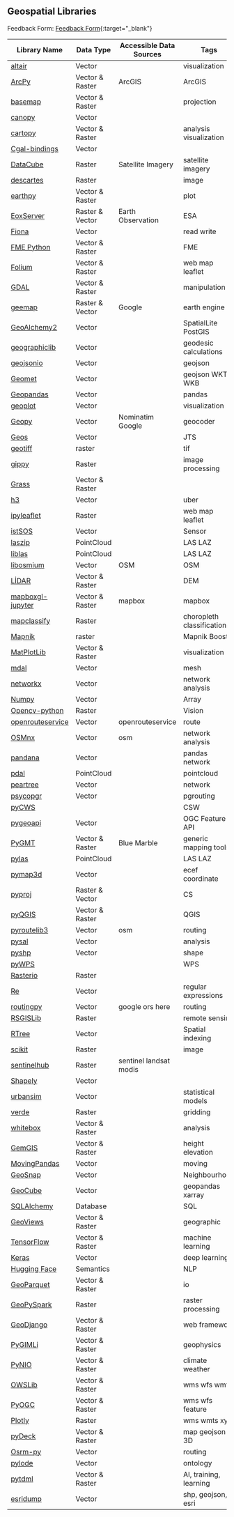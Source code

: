 ## Geospatial Libraries

Feedback Form: [Feedback Form](https://forms.gle/frtqUK32Lv68Uiwr6){:target="_blank"}

 **Library Name** | **Data Type** | **Accessible Data Sources** | **Tags** 
---|---|---|---
 [altair][1] | Vector |  | visualization 
 [ArcPy][2] | Vector & Raster | ArcGIS | ArcGIS 
 [basemap][3] | Vector & Raster |  | projection 
 [canopy][4] | Vector |  |  
 [cartopy][5] | Vector & Raster |  | analysis visualization 
 [Cgal-bindings][6] | Vector |  |  
 [DataCube][7] | Raster | Satellite Imagery | satellite imagery 
 [descartes][8] | Raster |  | image 
 [earthpy][9] | Vector & Raster |  | plot 
 [EoxServer][10] | Raster & Vector | Earth Observation | ESA 
 [Fiona][11] | Vector |  | read write 
 [FME Python][12] | Vector & Raster |  | FME 
 [Folium][13] | Vector & Raster |  | web map leaflet 
 [GDAL][14] | Vector & Raster |  | manipulation 
 [geemap][15] | Raster & Vector | Google | earth engine 
 [GeoAlchemy2][16] | Vector |  | SpatialLite PostGIS 
 [geographiclib][17] | Vector |  | geodesic calculations 
 [geojsonio][18] | Vector |  | geojson 
 [Geomet][19] | Vector |  | geojson WKT WKB 
 [Geopandas][20] | Vector |  | pandas 
 [geoplot][21] | Vector |  | visualization 
 [Geopy][22] | Vector | Nominatim Google | geocoder 
 [Geos][23] | Vector |  | JTS 
 [geotiff][24] | raster |  | tif 
 [gippy][25] | Raster |  | image processing 
 [Grass][26] | Vector & Raster |  |  
 [h3][27] | Vector |  | uber 
 [ipyleaflet][28] | Raster |  | web map leaflet 
 [istSOS][29] | Vector |  | Sensor 
 [laszip][30] | PointCloud |  | LAS LAZ 
 [liblas][31] | PointCloud |  | LAS LAZ 
 [libosmium][32] | Vector | OSM | OSM 
 [LİDAR][33] | Vector & Raster |  | DEM 
 [mapboxgl-jupyter][34] | Vector & Raster | mapbox | mapbox 
 [mapclassify][35] | Raster |  | choropleth classification 
 [Mapnik][36] | raster |  | Mapnik Boost 
 [MatPlotLib][37] | Vector & Raster |  | visualization 
 [mdal][38] | Vector |  | mesh 
 [networkx][39] | Vector |  | network analysis 
 [Numpy][40] | Vector |  | Array 
 [Opencv-python][41] | Raster |  | Vision 
 [openrouteservice][42] | Vector | openrouteservice | route 
 [OSMnx][43] | Vector | osm | network analysis 
 [pandana][44] | Vector |  | pandas network 
 [pdal][45] | PointCloud |  | pointcloud 
 [peartree][46] | Vector |  | network 
 [psycopgr][47] | Vector |  | pgrouting 
 [pyCWS][48] |  |  | CSW 
 [pygeoapi][49] | Vector |  | OGC Feature API 
 [PyGMT][50] | Vector & Raster | Blue Marble | generic mapping tools 
 [pylas][51] | PointCloud |  | LAS LAZ 
 [pymap3d][52] | Vector |  | ecef coordinate 
 [pyproj][53] | Raster & Vector |  | CS 
 [pyQGIS][54] | Vector & Raster |  | QGIS 
 [pyroutelib3][55] | Vector | osm | routing 
 [pysal][56] | Vector |  | analysis 
 [pyshp][57] | Vector |  | shape 
 [pyWPS][58] |  |  | WPS 
 [Rasterio][59] | Raster |  |  
 [Re][60] | Vector |  | regular expressions 
 [routingpy][61] | Vector | google ors here | routing 
 [RSGISLib][62] | Raster |  | remote sensing 
 [RTree][63] | Vector |  | Spatial indexing 
 [scikit][64] | Raster |  | image 
 [sentinelhub][65] | Raster | sentinel landsat modis |  
 [Shapely][66] | Vector |  |  
 [urbansim][67] | Vector |  | statistical models 
 [verde][68] | Raster |  | gridding 
 [whitebox][69] | Vector & Raster |  | analysis 
 [GemGIS][70] | Vector & Raster |  | height elevation 
 [MovingPandas][71] | Vector |  | moving 
 [GeoSnap][72] | Vector |  | Neighbourhood 
 [GeoCube][73] | Vector |  | geopandas xarray 
 [SQLAlchemy][74] | Database |  | SQL 
 [GeoViews][75] | Vector & Raster |  | geographic 
 [TensorFlow][76] | Vector & Raster |  | machine learning 
 [Keras][77] | Vector |  | deep learning 
 [Hugging Face][78] | Semantics |  | NLP 
 [GeoParquet][79] | Vector & Raster |  | io 
 [GeoPySpark][80] | Raster |  | raster processing 
 [GeoDjango][81] | Vector & Raster |  | web framework 
 [PyGIMLi][82] | Vector & Raster |  | geophysics 
 [PyNIO][83] | Vector & Raster |  | climate weather 
 [OWSLib][84] | Vector & Raster |  | wms wfs wmts 
 [PyOGC][85] | Vector & Raster |  | wms wfs feature 
 [Plotly][86] | Raster |  | wms wmts xyz 
 [pyDeck][87] | Vector & Raster |  | map geojson 3D 
 [Osrm-py][88] | Vector |  | routing 
 [pylode][89] | Vector |  | ontology 
 [pytdml][90] | Vector & Raster |  | AI, training, learning 
 [esridump][91] | Vector |  | shp, geojson, esri 

[1]: https://altair-viz.github.io/index.html
[2]: https://pro.arcgis.com/en/pro-app/latest/arcpy/functions/alphabetical-list-of-arcpy-functions.htm
[3]: https://matplotlib.org/basemap/users/index.html
[4]: https://github.com/CanopySimulations/canopy-python
[5]: https://scitools.org.uk/cartopy/docs/latest/reference/index.html
[6]: https://github.com/sciencectn/cgal-bindings
[7]: https://datacube-core.readthedocs.io/en/latest/api/core-classes/datacube.html
[8]: https://pypi.org/project/descartes/
[9]: https://earthpy.readthedocs.io/en/latest/
[10]: https://docs.eoxserver.org/en/stable/apidoc/modules.html
[11]: https://fiona.readthedocs.io/en/stable/
[12]: https://docs.safe.com/fme/html/fmepython/index.html
[13]: https://python-visualization.github.io/folium/
[14]: https://gdal.org/api/python.html
[15]: https://geemap.org/
[16]: https://geoalchemy-2.readthedocs.io/en/latest/index.html
[17]: https://geographiclib.sourceforge.io/1.52/python/index.html
[18]: https://github.com/jwass/geojsonio.py
[19]: https://github.com/geomet/geomet
[20]: https://geopandas.org/en/stable/docs.html
[21]: https://residentmario.github.io/geoplot/api_reference.html
[22]: https://github.com/geopy/geopy
[23]: https://libgeos.org/
[24]: https://github.com/KipCrossing/geotiff
[25]: https://gippy.readthedocs.io/en/latest/
[26]: https://grasswiki.osgeo.org/wiki/GRASS_Python_Scripting_Library
[27]: https://h3geo.org/docs/
[28]: https://github.com/jupyter-widgets/ipyleaflet
[29]: http://istsos.org/en/latest/doc/
[30]: https://github.com/tmontaigu/laszip-python
[31]: https://liblas.org/tutorial/python.html
[32]: https://github.com/osmcode/pyosmium
[33]: https://lidar.gishub.org/
[34]: https://mapbox-mapboxgl-jupyter.readthedocs-hosted.com/en/latest/
[35]: https://github.com/pysal/mapclassify
[36]: https://mapnik.org/docs/v2.2.0/api/python/index.html
[37]: https://matplotlib.org/stable/api/index.html
[38]: https://www.mdal.xyz/api/python_api.html#python-api
[39]: https://networkx.org/documentation/stable/reference/index.html
[40]: https://numpy.org/doc/stable/reference/index.html#reference
[41]: https://pypi.org/project/opencv-python/
[42]: https://openrouteservice.org/dev/#/api-docs
[43]: https://osmnx.readthedocs.io/en/stable/index.html
[44]: http://udst.github.io/pandana/
[45]: https://pdal.io/python.html
[46]: https://github.com/kuanb/peartree
[47]: https://github.com/herrkaefer/psycopgr
[48]: https://pycsw.org/
[49]: https://docs.pygeoapi.io/en/stable/index.html
[50]: https://www.pygmt.org/latest/
[51]: https://pylas.readthedocs.io/en/latest/index.html
[52]: https://geospace-code.github.io/pymap3d/
[53]: https://pyproj4.github.io/pyproj/latest/
[54]: https://qgis.org/pyqgis/master/
[55]: https://github.com/MKuranowski/pyroutelib3
[56]: https://pysal.org/libpysal/api.html
[57]: https://github.com/GeospatialPython/pyshp
[58]: https://pywps.org/
[59]: https://rasterio.readthedocs.io/en/latest/
[60]: https://docs.python.org/3/library/re.html
[61]: https://routingpy.readthedocs.io/en/latest/?badge=latest
[62]: http://rsgislib.org/rsgislib.html
[63]: https://toblerity.org/rtree/
[64]: https://scikit-image.org/docs/stable/api/api.html
[65]: https://sentinelhub-py.readthedocs.io/en/latest/
[66]: https://shapely.readthedocs.io/en/stable/
[67]: https://udst.github.io/urbansim/index.html
[68]: https://www.fatiando.org/verde/latest/
[69]: https://github.com/giswqs/whitebox-python
[70]: https://gemgis.readthedocs.io
[71]: https://movingpandas.github.io/movingpandas/
[72]: https://spatialucr.github.io/geosnap-guide
[73]: https://corteva.github.io/geocube
[74]: https://docs.sqlalchemy.org/en/20/
[75]: https://geoviews.org/
[76]: https://www.tensorflow.org/api_docs/python/tf
[77]: https://keras.io/api/
[78]: https://huggingface.co/
[79]: https://github.com/darcy-r/geoparquet-python
[80]: https://geopyspark.readthedocs.io/en/latest/
[81]: https://docs.djangoproject.com/en/3.2/ref/contrib/gis/
[82]: https://www.pygimli.org/documentation.html
[83]: https://www.pyngl.ucar.edu/Nio.shtml
[84]: https://owslib.readthedocs.io/en/latest/
[85]: https://github.com/RyanWalker277/PyOGC
[86]: https://plotly.com/python/
[87]: https://deckgl.readthedocs.io/en/latest/index.html
[88]: https://github.com/gojuno/osrm-py
[89]: https://pypi.org/project/pylode/
[90]: https://github.com/TrainingDML/pytdml
[91]: https://github.com/openaddresses/pyesridump

